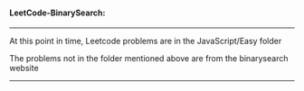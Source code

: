 #### LeetCode-BinarySearch:
--------------------------------------------------

At this point in time, Leetcode problems are in the JavaScript/Easy folder

The problems not in the folder mentioned above are from the binarysearch website

--------------------------------------------------

